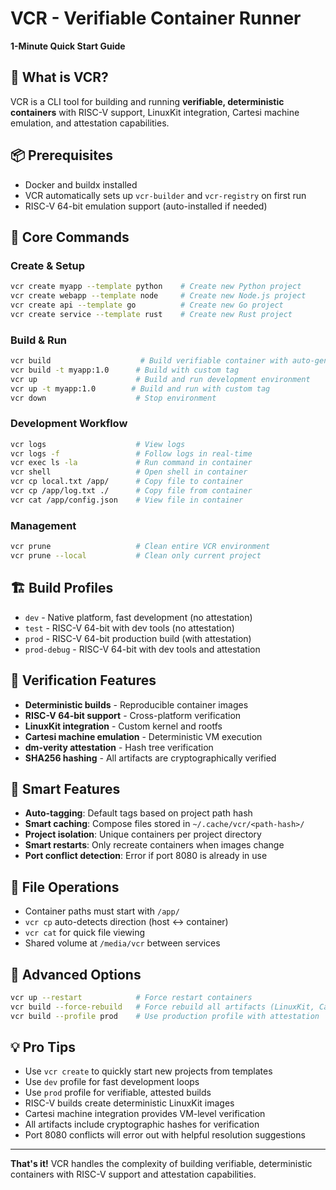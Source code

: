 # VCR - Verifiable Container Runner

**1-Minute Quick Start Guide**

## 🚀 **What is VCR?**
VCR is a CLI tool for building and running **verifiable, deterministic containers** with RISC-V support, LinuxKit integration, Cartesi machine emulation, and attestation capabilities.

## 📦 **Prerequisites**
- Docker and buildx installed
- VCR automatically sets up `vcr-builder` and `vcr-registry` on first run
- RISC-V 64-bit emulation support (auto-installed if needed)

## 🎯 **Core Commands**

### **Create & Setup**
```bash
vcr create myapp --template python    # Create new Python project
vcr create webapp --template node     # Create new Node.js project
vcr create api --template go          # Create new Go project
vcr create service --template rust    # Create new Rust project
```

### **Build & Run**
```bash
vcr build                    # Build verifiable container with auto-generated tag
vcr build -t myapp:1.0      # Build with custom tag
vcr up                      # Build and run development environment
vcr up -t myapp:1.0        # Build and run with custom tag
vcr down                    # Stop environment
```

### **Development Workflow**
```bash
vcr logs                    # View logs
vcr logs -f                 # Follow logs in real-time
vcr exec ls -la             # Run command in container
vcr shell                   # Open shell in container
vcr cp local.txt /app/      # Copy file to container
vcr cp /app/log.txt ./      # Copy file from container
vcr cat /app/config.json    # View file in container
```

### **Management**
```bash
vcr prune                   # Clean entire VCR environment
vcr prune --local           # Clean only current project
```

## 🏗️ **Build Profiles**
- `dev` - Native platform, fast development (no attestation)
- `test` - RISC-V 64-bit with dev tools (no attestation)
- `prod` - RISC-V 64-bit production build (with attestation)
- `prod-debug` - RISC-V 64-bit with dev tools and attestation

## 🔐 **Verification Features**
- **Deterministic builds** - Reproducible container images
- **RISC-V 64-bit support** - Cross-platform verification
- **LinuxKit integration** - Custom kernel and rootfs
- **Cartesi machine emulation** - Deterministic VM execution
- **dm-verity attestation** - Hash tree verification
- **SHA256 hashing** - All artifacts are cryptographically verified

## 🎨 **Smart Features**
- **Auto-tagging**: Default tags based on project path hash
- **Smart caching**: Compose files stored in `~/.cache/vcr/<path-hash>/`
- **Project isolation**: Unique containers per project directory
- **Smart restarts**: Only recreate containers when images change
- **Port conflict detection**: Error if port 8080 is already in use

## 📁 **File Operations**
- Container paths must start with `/app/`
- `vcr cp` auto-detects direction (host ↔ container)
- `vcr cat` for quick file viewing
- Shared volume at `/media/vcr` between services

## 🔧 **Advanced Options**
```bash
vcr up --restart            # Force restart containers
vcr build --force-rebuild   # Force rebuild all artifacts (LinuxKit, Cartesi machine, etc.)
vcr build --profile prod    # Use production profile with attestation
```

## 💡 **Pro Tips**
- Use `vcr create` to quickly start new projects from templates
- Use `dev` profile for fast development loops
- Use `prod` profile for verifiable, attested builds
- RISC-V builds create deterministic LinuxKit images
- Cartesi machine integration provides VM-level verification
- All artifacts include cryptographic hashes for verification
- Port 8080 conflicts will error out with helpful resolution suggestions

---

**That's it!** VCR handles the complexity of building verifiable, deterministic containers with RISC-V support and attestation capabilities. 